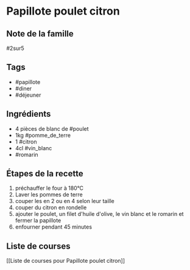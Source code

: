 # Papillote poulet citron

## Note de la famille
#2sur5

## Tags 

- #papillote
-  #diner
- #déjeuner
## Ingrédients 

-  4 pièces de blanc de #poulet 
- 1kg #pomme_de_terre
- 1 #citron 
- 4cl  #vin_blanc
- #romarin
## Étapes de la recette 

1. préchauffer le four à 180°C
2. Laver les pommes de terre
3. couper les en 2 ou en 4 selon leur taille
4. couper du citron en rondelle
5. ajouter le poulet, un filet d'huile d'olive, le vin blanc  et le romarin et fermer la papillote
6. enfourner pendant 45 minutes

## Liste de courses  
[[Liste de courses pour Papillote poulet citron]]